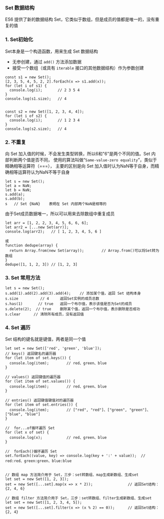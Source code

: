 ### Set 数据结构
ES6 提供了新的数据结构 Set，它类似于数组，但是成员的值都是唯一的，没有重复的值

### 1. Set初始化
Set本身是一个构造函数，用来生成 Set 数据结构
* 无参创建，通过 `add()` 方法添加数据
* 接受一个数组（或具有 `iterable` 接口的其他数据结构）作为参数创建

```
const s1 = new Set();
[2, 3, 5, 4, 5, 2, 2].forEach(x => s1.add(x));
for (let i of s1) {
  console.log(i);       // 2 3 5 4
}
console.log(s1.size);   // 4


const s2 = new Set([1, 2, 3, 4, 4]);
for (let i of s2) {
  console.log(i);       // 1 2 3 4
}
console.log(s2.size);   // 4
```

### 2. 不重复
向 Set 加入值的时候，不会发生类型转换，所以6和"6"是两个不同的值。Set 内部判断两个值是否不同，
使用的算法叫做“`Same-value-zero equality`”，类似于精确相等运算符（===），
主要的区别是向 Set 加入值时认为NaN等于自身，而精确相等运算符认为NaN不等于自身

```
let s = new Set();
let a = NaN;
let b = NaN;
s.add(a);
s.add(b);
s   // Set {NaN}    表明在 Set 内部两个NaN是相等的
```

由于Set成员数据唯一，所以可以用来去除数组中重复成员

```
let arr = [1, 2, 2, 3, 4, 5, 6, 6, 6];
let arr2 = [...new Set(arr)];
console.log(arr2);   // [ 1, 2, 3, 4, 5, 6 ]

或
function dedupe(array) {
  return Array.from(new Set(array));        // Array.from()可以将Set转为数组
}
dedupe([1, 1, 2, 3]) // [1, 2, 3]
```


### 3. Set 常用方法
```
let s = new Set();
s.add(1).add(2).add(3).add(4);    // 添加某个值，返回 Set 结构本身
s.size          // 4     返回Set实例的成员总数
s.has(1)       // true   返回一个布尔值，表示该值是否为Set的成员
s.delete(2);  // true    删除某个值，返回一个布尔值，表示删除是否成功
s.clear      // 清除所有成员，没有返回值
```

### 4. Set 遍历
Set 结构的键名就是键值，两者是同一个值

```
let set = new Set(['red', 'green', 'blue']);
// keys() 返回键名的遍历器
for (let item of set.keys()) {
  console.log(item);        // red、green、blue
}

// values() 返回键值的遍历器
for (let item of set.values()) {
  console.log(item);        // red、green、blue
}

// entries() 返回键值键值对的遍历器
for (let item of set.entries()) {
  console.log(item);        // ["red", "red"]、["green", "green"]、["blue", "blue"]
}

//  for...of循环遍历 Set
for (let x of set) {
  console.log(x);           // red、green、blue
}

//  forEach()循环遍历 Set
set.forEach((value, key) => console.log(key + ':' + value));  // red:red、green:green、blue:blue


// 数组 map 方法简介用于 Set，三步：set转数组、map生成新数组、生成set
let set = new Set([1, 2, 3]);
set = new Set([...set].map(x => x * 2));                // 返回Set结构：{2, 4, 6}

// 数组 filter 方法简介用于 Set，三步：set转数组、filter生成新数组、生成set
let set = new Set([1, 2, 3, 4, 5]);
set = new Set([...set].filter(x => (x % 2) == 0));      // 返回Set结构：{2, 4}

```
